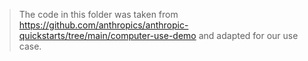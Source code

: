 > The code in this folder was taken from https://github.com/anthropics/anthropic-quickstarts/tree/main/computer-use-demo and adapted for our use case.